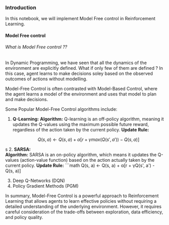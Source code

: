 ### Introduction

In this notebook, we will implement Model Free control in Reinforcement Learning.

#### Model Free control

###### What is Model Free control ??
In Dynamic Programming, we have seen that all the dynamics of the environment are explicitly defined. What if only few of them are defined ? In this case, agent learns to make decisions soley based on the observed outcomes of actions without modelling.

Model-Free Control is often contrasted with Model-Based Control, where the agent learns a model of the environment and uses that model to plan and make decisions.

Some Popular Model-Free Control algorithms include:
1. **Q-Learning:** 
    **Algorithm:** Q-learning is an off-policy algorithm, meaning it updates the Q-values using the maximum possible future reward, regardless of the action taken by the current policy.
    **Update Rule:** 
    ```math
    Q(s, a) ← Q(s, a) + α[r + γmax(Q(s', a')) - Q(s, a)]
s
2. **SARSA:**  
    **Algorithm:** SARSA is an on-policy algorithm, which means it updates the Q-values (action-value function) based on the action actually taken by the current policy.
    **Update Rule:** 
    ```math 
    Q(s, a) ← Q(s, a) + α[r + γQ(s', a') - Q(s, a)]

3. Deep Q-Networks (DQN)
4. Policy Gradient Methods (PGM)

In summary, Model-Free Control is a powerful approach to Reinforcement Learning that allows agents to learn effective policies without requiring a detailed understanding of the underlying environment. However, it requires careful consideration of the trade-offs between exploration, data efficiency, and policy quality.